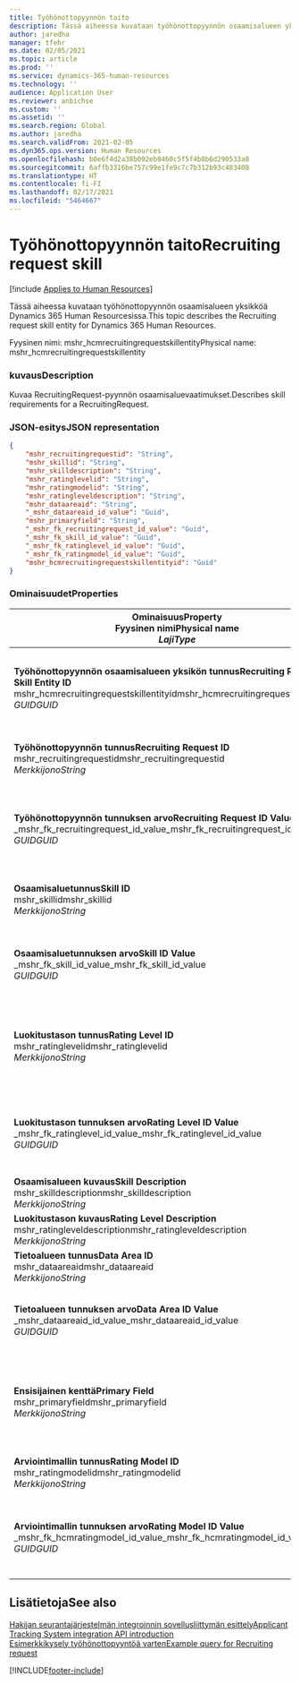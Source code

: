 ```yaml
---
title: Työhönottopyynnön taito
description: Tässä aiheessa kuvataan työhönottopyynnön osaamisalueen yksikköä Dynamics 365 Human Resourcesissa.
author: jaredha
manager: tfehr
ms.date: 02/05/2021
ms.topic: article
ms.prod: ''
ms.service: dynamics-365-human-resources
ms.technology: ''
audience: Application User
ms.reviewer: anbichse
ms.custom: ''
ms.assetid: ''
ms.search.region: Global
ms.author: jaredha
ms.search.validFrom: 2021-02-05
ms.dyn365.ops.version: Human Resources
ms.openlocfilehash: b0e6f4d2a38b092eb8460c5f5f4b8b6d290533a8
ms.sourcegitcommit: 6affb3316be757c99e1fe9c7c7b312b93c483408
ms.translationtype: HT
ms.contentlocale: fi-FI
ms.lasthandoff: 02/17/2021
ms.locfileid: "5464667"
---
```

# <a name="recruiting-request-skill"></a><span data-ttu-id="6d51d-103">Työhönottopyynnön taito</span><span class="sxs-lookup"><span data-stu-id="6d51d-103">Recruiting request skill</span></span>

[!include [Applies to Human Resources](../includes/applies-to-hr.md)]

<span data-ttu-id="6d51d-104">Tässä aiheessa kuvataan työhönottopyynnön osaamisalueen yksikköä Dynamics 365 Human Resourcesissa.</span><span class="sxs-lookup"><span data-stu-id="6d51d-104">This topic describes the Recruiting request skill entity for Dynamics 365 Human Resources.</span></span>

<span data-ttu-id="6d51d-105">Fyysinen nimi: mshr_hcmrecruitingrequestskillentity</span><span class="sxs-lookup"><span data-stu-id="6d51d-105">Physical name: mshr_hcmrecruitingrequestskillentity</span></span>

### <a name="description"></a><span data-ttu-id="6d51d-106">kuvaus</span><span class="sxs-lookup"><span data-stu-id="6d51d-106">Description</span></span>

<span data-ttu-id="6d51d-107">Kuvaa RecruitingRequest-pyynnön osaamisaluevaatimukset.</span><span class="sxs-lookup"><span data-stu-id="6d51d-107">Describes skill requirements for a RecruitingRequest.</span></span>

### <a name="json-representation"></a><span data-ttu-id="6d51d-108">JSON-esitys</span><span class="sxs-lookup"><span data-stu-id="6d51d-108">JSON representation</span></span>

```json
{
    "mshr_recruitingrequestid": "String",
    "mshr_skillid": "String",
    "mshr_skilldescription": "String",
    "mshr_ratinglevelid": "String",
    "mshr_ratingmodelid": "String",
    "mshr_ratingleveldescription": "String",
    "mshr_dataareaid": "String",
    "_mshr_dataareaid_id_value": "Guid",
    "mshr_primaryfield": "String",
    "_mshr_fk_recruitingrequest_id_value": "Guid",
    "_mshr_fk_skill_id_value": "Guid",
    "_mshr_fk_ratinglevel_id_value": "Guid",
    "_mshr_fk_ratingmodel_id_value": "Guid",
    "mshr_hcmrecruitingrequestskillentityid": "Guid"
}
```

### <a name="properties"></a><span data-ttu-id="6d51d-109">Ominaisuudet</span><span class="sxs-lookup"><span data-stu-id="6d51d-109">Properties</span></span>

| <span data-ttu-id="6d51d-110">Ominaisuus</span><span class="sxs-lookup"><span data-stu-id="6d51d-110">Property</span></span><br><span data-ttu-id="6d51d-111">**Fyysinen nimi**</span><span class="sxs-lookup"><span data-stu-id="6d51d-111">**Physical name**</span></span><br><span data-ttu-id="6d51d-112">**_Laji_**</span><span class="sxs-lookup"><span data-stu-id="6d51d-112">**_Type_**</span></span> | <span data-ttu-id="6d51d-113">Käytä</span><span class="sxs-lookup"><span data-stu-id="6d51d-113">Use</span></span> | <span data-ttu-id="6d51d-114">kuvaus</span><span class="sxs-lookup"><span data-stu-id="6d51d-114">Description</span></span> |
| --- | --- | --- |
| <span data-ttu-id="6d51d-115">**Työhönottopyynnön osaamisalueen yksikön tunnus**</span><span class="sxs-lookup"><span data-stu-id="6d51d-115">**Recruiting Request Skill Entity ID**</span></span><br><span data-ttu-id="6d51d-116">mshr_hcmrecruitingrequestskillentityid</span><span class="sxs-lookup"><span data-stu-id="6d51d-116">mshr_hcmrecruitingrequestskillentityid</span></span><br><span data-ttu-id="6d51d-117">*GUID*</span><span class="sxs-lookup"><span data-stu-id="6d51d-117">*GUID*</span></span> | <span data-ttu-id="6d51d-118">Vain luku</span><span class="sxs-lookup"><span data-stu-id="6d51d-118">Read-only</span></span><br><span data-ttu-id="6d51d-119">Vaadittu</span><span class="sxs-lookup"><span data-stu-id="6d51d-119">Required</span></span> | <span data-ttu-id="6d51d-120">Järjestelmän luoma **työhönottopyynnön osaamisalueen** tietueen yksilöivä tunnus.</span><span class="sxs-lookup"><span data-stu-id="6d51d-120">System-generated unique identifier for the **Recruiting Request Skill** record.</span></span> |
| <span data-ttu-id="6d51d-121">**Työhönottopyynnön tunnus**</span><span class="sxs-lookup"><span data-stu-id="6d51d-121">**Recruiting Request ID**</span></span><br><span data-ttu-id="6d51d-122">mshr_recruitingrequestid</span><span class="sxs-lookup"><span data-stu-id="6d51d-122">mshr_recruitingrequestid</span></span><br><span data-ttu-id="6d51d-123">*Merkkijono*</span><span class="sxs-lookup"><span data-stu-id="6d51d-123">*String*</span></span> | <span data-ttu-id="6d51d-124">Kirjoita kerran</span><span class="sxs-lookup"><span data-stu-id="6d51d-124">Write-once</span></span><br><span data-ttu-id="6d51d-125">Vaadittu</span><span class="sxs-lookup"><span data-stu-id="6d51d-125">Required</span></span> | <span data-ttu-id="6d51d-126">Käyttäjän luettava liittyvän työhönottopyynnön yksilöivä tunnus.</span><span class="sxs-lookup"><span data-stu-id="6d51d-126">The user-readable unique identifier of the associated recruiting request.</span></span> |
| <span data-ttu-id="6d51d-127">**Työhönottopyynnön tunnuksen arvo**</span><span class="sxs-lookup"><span data-stu-id="6d51d-127">**Recruiting Request ID Value**</span></span><br><span data-ttu-id="6d51d-128">_mshr_fk_recruitingrequest_id_value</span><span class="sxs-lookup"><span data-stu-id="6d51d-128">_mshr_fk_recruitingrequest_id_value</span></span><br><span data-ttu-id="6d51d-129">*GUID*</span><span class="sxs-lookup"><span data-stu-id="6d51d-129">*GUID*</span></span> | <span data-ttu-id="6d51d-130">Vain luku</span><span class="sxs-lookup"><span data-stu-id="6d51d-130">Read-only</span></span><br><span data-ttu-id="6d51d-131">Vaadittu</span><span class="sxs-lookup"><span data-stu-id="6d51d-131">Required</span></span><br> <span data-ttu-id="6d51d-132">Viiteavain: mshr_hcmrecruitingrequestentity-yksikön mshr_hcmrecruitingrequestentityid</span><span class="sxs-lookup"><span data-stu-id="6d51d-132">Foreign key: mshr_hcmrecruitingrequestentityid of mshr_hcmrecruitingrequestentity entity</span></span> | <span data-ttu-id="6d51d-133">Järjestelmän luoma liittyvän työhönottopyynnön yksilöivä tunnus.</span><span class="sxs-lookup"><span data-stu-id="6d51d-133">System-generated unique identifier of the associated recruiting request.</span></span> |
| <span data-ttu-id="6d51d-134">**Osaamisaluetunnus**</span><span class="sxs-lookup"><span data-stu-id="6d51d-134">**Skill ID**</span></span><br><span data-ttu-id="6d51d-135">mshr_skillid</span><span class="sxs-lookup"><span data-stu-id="6d51d-135">mshr_skillid</span></span><br><span data-ttu-id="6d51d-136">*Merkkijono*</span><span class="sxs-lookup"><span data-stu-id="6d51d-136">*String*</span></span><br> | <span data-ttu-id="6d51d-137">Kirjoita kerran</span><span class="sxs-lookup"><span data-stu-id="6d51d-137">Write-once</span></span><br><span data-ttu-id="6d51d-138">Vaadittu</span><span class="sxs-lookup"><span data-stu-id="6d51d-138">Required</span></span> | <span data-ttu-id="6d51d-139">Käyttäjän luettava vaaditun osaamisalueen yksilöivä tunnus.</span><span class="sxs-lookup"><span data-stu-id="6d51d-139">The user-readable unique identifier of the required skill.</span></span> |
| <span data-ttu-id="6d51d-140">**Osaamisaluetunnuksen arvo**</span><span class="sxs-lookup"><span data-stu-id="6d51d-140">**Skill ID Value**</span></span><br><span data-ttu-id="6d51d-141">_mshr_fk_skill_id_value</span><span class="sxs-lookup"><span data-stu-id="6d51d-141">_mshr_fk_skill_id_value</span></span><br><span data-ttu-id="6d51d-142">*GUID*</span><span class="sxs-lookup"><span data-stu-id="6d51d-142">*GUID*</span></span> | <span data-ttu-id="6d51d-143">Vain luku</span><span class="sxs-lookup"><span data-stu-id="6d51d-143">Read-only</span></span><br><span data-ttu-id="6d51d-144">Vaadittu</span><span class="sxs-lookup"><span data-stu-id="6d51d-144">Required</span></span><br><span data-ttu-id="6d51d-145">Viiteavain: mshr_hcmskillentity-yksikön mshr_hcmskillentityid</span><span class="sxs-lookup"><span data-stu-id="6d51d-145">Foreign key: mshr_hcmskillentityid of mshr_hcmskillentity entity</span></span> | <span data-ttu-id="6d51d-146">Järjestelmän luoma vaaditun osaamisalueen yksilöivä tunnus.</span><span class="sxs-lookup"><span data-stu-id="6d51d-146">System-generated unique identifier of the required skill.</span></span> |
| <span data-ttu-id="6d51d-147">**Luokitustason tunnus**</span><span class="sxs-lookup"><span data-stu-id="6d51d-147">**Rating Level ID**</span></span><br><span data-ttu-id="6d51d-148">mshr_ratinglevelid</span><span class="sxs-lookup"><span data-stu-id="6d51d-148">mshr_ratinglevelid</span></span><br><span data-ttu-id="6d51d-149">*Merkkijono*</span><span class="sxs-lookup"><span data-stu-id="6d51d-149">*String*</span></span> | <span data-ttu-id="6d51d-150">Kirjoita kerran</span><span class="sxs-lookup"><span data-stu-id="6d51d-150">Write-once</span></span><br><span data-ttu-id="6d51d-151">Valinnainen</span><span class="sxs-lookup"><span data-stu-id="6d51d-151">Optional</span></span> | <span data-ttu-id="6d51d-152">Työlle valittu vaadittu osaamisaluetason arvo osaamisalueelle määritetyn arviointimallin perusteella.</span><span class="sxs-lookup"><span data-stu-id="6d51d-152">The required skill level value selected for the job, based on the rating model assigned to the skill.</span></span> |
| <span data-ttu-id="6d51d-153">**Luokitustason tunnuksen arvo**</span><span class="sxs-lookup"><span data-stu-id="6d51d-153">**Rating Level ID Value**</span></span><br><span data-ttu-id="6d51d-154">_mshr_fk_ratinglevel_id_value</span><span class="sxs-lookup"><span data-stu-id="6d51d-154">_mshr_fk_ratinglevel_id_value</span></span><br><span data-ttu-id="6d51d-155">*GUID*</span><span class="sxs-lookup"><span data-stu-id="6d51d-155">*GUID*</span></span> | <span data-ttu-id="6d51d-156">Vain luku</span><span class="sxs-lookup"><span data-stu-id="6d51d-156">Read-only</span></span><br><span data-ttu-id="6d51d-157">Valinnainen</span><span class="sxs-lookup"><span data-stu-id="6d51d-157">Optional</span></span><br><span data-ttu-id="6d51d-158">Viiteavain: mshr_hcmratinglevelentity-yksikön mshr_hcmratinglevelentityid</span><span class="sxs-lookup"><span data-stu-id="6d51d-158">Foreign key: mshr_hcmratinglevelentityid of mshr_hcmratinglevelentity entity</span></span> | <span data-ttu-id="6d51d-159">Järjestelmän luoma tason yksilöivä tunnus.</span><span class="sxs-lookup"><span data-stu-id="6d51d-159">System-generated unique identifier for the level.</span></span> |
| <span data-ttu-id="6d51d-160">**Osaamisalueen kuvaus**</span><span class="sxs-lookup"><span data-stu-id="6d51d-160">**Skill Description**</span></span><br><span data-ttu-id="6d51d-161">mshr_skilldescription</span><span class="sxs-lookup"><span data-stu-id="6d51d-161">mshr_skilldescription</span></span><br><span data-ttu-id="6d51d-162">*Merkkijono*</span><span class="sxs-lookup"><span data-stu-id="6d51d-162">*String*</span></span> | <span data-ttu-id="6d51d-163">Vain luku</span><span class="sxs-lookup"><span data-stu-id="6d51d-163">Read-only</span></span><br><span data-ttu-id="6d51d-164">Vaadittu</span><span class="sxs-lookup"><span data-stu-id="6d51d-164">Required</span></span> | <span data-ttu-id="6d51d-165">Osaamisalueen kuvaus.</span><span class="sxs-lookup"><span data-stu-id="6d51d-165">The skill description.</span></span> |
| <span data-ttu-id="6d51d-166">**Luokitustason kuvaus**</span><span class="sxs-lookup"><span data-stu-id="6d51d-166">**Rating Level Description**</span></span><br><span data-ttu-id="6d51d-167">mshr_ratingleveldescription</span><span class="sxs-lookup"><span data-stu-id="6d51d-167">mshr_ratingleveldescription</span></span><br><span data-ttu-id="6d51d-168">*Merkkijono*</span><span class="sxs-lookup"><span data-stu-id="6d51d-168">*String*</span></span> | <span data-ttu-id="6d51d-169">Vain luku</span><span class="sxs-lookup"><span data-stu-id="6d51d-169">Read-only</span></span><br><span data-ttu-id="6d51d-170">Valinnainen</span><span class="sxs-lookup"><span data-stu-id="6d51d-170">Optional</span></span> | <span data-ttu-id="6d51d-171">Valitun osaamisaluetason kuvaus.</span><span class="sxs-lookup"><span data-stu-id="6d51d-171">The description of the selected skill level.</span></span> |
| <span data-ttu-id="6d51d-172">**Tietoalueen tunnus**</span><span class="sxs-lookup"><span data-stu-id="6d51d-172">**Data Area ID**</span></span><br><span data-ttu-id="6d51d-173">mshr_dataareaid</span><span class="sxs-lookup"><span data-stu-id="6d51d-173">mshr_dataareaid</span></span><br><span data-ttu-id="6d51d-174">*Merkkijono*</span><span class="sxs-lookup"><span data-stu-id="6d51d-174">*String*</span></span> | <span data-ttu-id="6d51d-175">Luku/Kirjoitus</span><span class="sxs-lookup"><span data-stu-id="6d51d-175">Read/write</span></span><br><span data-ttu-id="6d51d-176">Valinnainen</span><span class="sxs-lookup"><span data-stu-id="6d51d-176">Optional</span></span> | <span data-ttu-id="6d51d-177">Määrittää oikeushenkilön (yrityksen).</span><span class="sxs-lookup"><span data-stu-id="6d51d-177">Specifies the legal entity (company).</span></span> |
| <span data-ttu-id="6d51d-178">**Tietoalueen tunnuksen arvo**</span><span class="sxs-lookup"><span data-stu-id="6d51d-178">**Data Area ID Value**</span></span><br><span data-ttu-id="6d51d-179">_mshr_dataareaid_id_value</span><span class="sxs-lookup"><span data-stu-id="6d51d-179">_mshr_dataareaid_id_value</span></span><br><span data-ttu-id="6d51d-180">*GUID*</span><span class="sxs-lookup"><span data-stu-id="6d51d-180">*GUID*</span></span> | <span data-ttu-id="6d51d-181">Vain luku</span><span class="sxs-lookup"><span data-stu-id="6d51d-181">Read-only</span></span><br><span data-ttu-id="6d51d-182">Valinnainen</span><span class="sxs-lookup"><span data-stu-id="6d51d-182">Optional</span></span><br><span data-ttu-id="6d51d-183">Viiteavain: cdm_companyid of cdm_company-yksikkö</span><span class="sxs-lookup"><span data-stu-id="6d51d-183">Foreign key: cdm_companyid of cdm_company entity</span></span> | <span data-ttu-id="6d51d-184">Järjestelmän luoma GUID-tunnus, joka yksilöi oikeushenkilön (yrityksen).</span><span class="sxs-lookup"><span data-stu-id="6d51d-184">System-generated GUID value identifying the legal entity (company).</span></span> |
| <span data-ttu-id="6d51d-185">**Ensisijainen kenttä**</span><span class="sxs-lookup"><span data-stu-id="6d51d-185">**Primary Field**</span></span><br><span data-ttu-id="6d51d-186">mshr_primaryfield</span><span class="sxs-lookup"><span data-stu-id="6d51d-186">mshr_primaryfield</span></span><br><span data-ttu-id="6d51d-187">*Merkkijono*</span><span class="sxs-lookup"><span data-stu-id="6d51d-187">*String*</span></span> | <span data-ttu-id="6d51d-188">Vain luku</span><span class="sxs-lookup"><span data-stu-id="6d51d-188">Read-only</span></span><br><span data-ttu-id="6d51d-189">Vaadittu</span><span class="sxs-lookup"><span data-stu-id="6d51d-189">Required</span></span> | <span data-ttu-id="6d51d-190">Työhönottopyynnön arvon ja osaamisaluetunnuksen ketjutus toisena menetelmänä tietueen yksilöiväksi tunnistamiseksi.</span><span class="sxs-lookup"><span data-stu-id="6d51d-190">Concatenation of Recruiting Request value and Skill ID as another method to uniquely identify the record.</span></span> |
| <span data-ttu-id="6d51d-191">**Arviointimallin tunnus**</span><span class="sxs-lookup"><span data-stu-id="6d51d-191">**Rating Model ID**</span></span><br><span data-ttu-id="6d51d-192">mshr_ratingmodelid</span><span class="sxs-lookup"><span data-stu-id="6d51d-192">mshr_ratingmodelid</span></span><br><span data-ttu-id="6d51d-193">*Merkkijono*</span><span class="sxs-lookup"><span data-stu-id="6d51d-193">*String*</span></span> | <span data-ttu-id="6d51d-194">Luku-Kirjoitus</span><span class="sxs-lookup"><span data-stu-id="6d51d-194">Read-write</span></span><br><span data-ttu-id="6d51d-195">Vaadittu</span><span class="sxs-lookup"><span data-stu-id="6d51d-195">Required</span></span> | <span data-ttu-id="6d51d-196">Osaamisalueen arvioinnissa käytettävä luokitusmalli.</span><span class="sxs-lookup"><span data-stu-id="6d51d-196">The rating model used to rate the skill.</span></span> |
| <span data-ttu-id="6d51d-197">**Arviointimallin tunnuksen arvo**</span><span class="sxs-lookup"><span data-stu-id="6d51d-197">**Rating Model ID Value**</span></span><br><span data-ttu-id="6d51d-198">_mshr_fk_hcmratingmodel_id_value</span><span class="sxs-lookup"><span data-stu-id="6d51d-198">_mshr_fk_hcmratingmodel_id_value</span></span><br><span data-ttu-id="6d51d-199">*GUID*</span><span class="sxs-lookup"><span data-stu-id="6d51d-199">*GUID*</span></span> | <span data-ttu-id="6d51d-200">Vain luku</span><span class="sxs-lookup"><span data-stu-id="6d51d-200">Read-only</span></span><br><span data-ttu-id="6d51d-201">Vaadittu</span><span class="sxs-lookup"><span data-stu-id="6d51d-201">Required</span></span><br><span data-ttu-id="6d51d-202">Viiteavain: mshr_hcmratingmodelentity-yksikön mshr_hcmratingmodelentityid</span><span class="sxs-lookup"><span data-stu-id="6d51d-202">Foreign key: mshr_hcmratingmodelentityid of mshr_hcmratingmodelentity entity</span></span> | <span data-ttu-id="6d51d-203">Järjestelmän luoma osaamisalueen arvioimiseksi käytetyn arviointimallin yksilöivä tunnus.</span><span class="sxs-lookup"><span data-stu-id="6d51d-203">System-generated unique identifier of the rating model used to rate the skill.</span></span> |

## <a name="see-also"></a><span data-ttu-id="6d51d-204">Lisätietoja</span><span class="sxs-lookup"><span data-stu-id="6d51d-204">See also</span></span>

[<span data-ttu-id="6d51d-205">Hakijan seurantajärjestelmän integroinnin sovellusliittymän esittely</span><span class="sxs-lookup"><span data-stu-id="6d51d-205">Applicant Tracking System integration API introduction</span></span>](hr-admin-integration-ats-api-introduction.md)<br>
[<span data-ttu-id="6d51d-206">Esimerkkikysely työhönottopyyntöä varten</span><span class="sxs-lookup"><span data-stu-id="6d51d-206">Example query for Recruiting request</span></span>](hr-admin-integration-ats-api-recruiting-request-example-query.md)


[!INCLUDE[footer-include](../includes/footer-banner.md)]